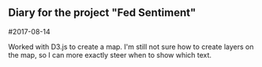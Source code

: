 ## Diary for the project "Fed Sentiment"

#2017-08-14

Worked with D3.js to create a map. I'm still not sure how to create layers on the map, so I can more exactly steer when to show which text.